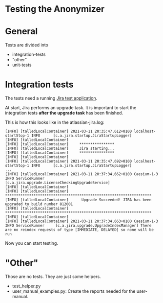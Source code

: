 Testing the Anonymizer
=

# General

Tests are divided into

* integration-tests
* "other"
* unit-tests

# Integration tests

The tests need a running
[Jira test application](https://bitbucket.org/jheger/jira-anonymizinghelper/src/master/).

At start, Jira performs an upgrade task. It is important to start the integration tests
**after the upgrade task** has been finished.

This is how this looks like in the atlassian-jira.log:

    [INFO] [talledLocalContainer] 2021-03-11 20:35:47,612+0100 localhost-startStop-1 INFO      [c.a.jira.startup.JiraStartupLogger] 
    [INFO] [talledLocalContainer]     
    [INFO] [talledLocalContainer]     ****************
    [INFO] [talledLocalContainer]     Jira starting...
    [INFO] [talledLocalContainer]     ****************
    [INFO] [talledLocalContainer]     
    [INFO] [talledLocalContainer] 2021-03-11 20:35:47,692+0100 localhost-startStop-1 INFO      [c.a.jira.startup.JiraStartupLogger]
    ...
    [INFO] [talledLocalContainer] 2021-03-11 20:37:34,662+0100 Caesium-1-3 INFO ServiceRunner     [c.a.jira.upgrade.LicenseCheckingUpgradeService] 
    [INFO] [talledLocalContainer]     
    [INFO] [talledLocalContainer]     *******************************************************************
    [INFO] [talledLocalContainer]      Upgrade Succeeded! JIRA has been upgraded to build number 812001
    [INFO] [talledLocalContainer]     *******************************************************************
    [INFO] [talledLocalContainer]     
    [INFO] [talledLocalContainer] 2021-03-11 20:37:34,663+0100 Caesium-1-3 INFO ServiceRunner     [c.a.jira.upgrade.UpgradeIndexManager] There are no reindex requests of type [IMMEDIATE, DELAYED] so none will be run

Now you can start testing.

# "Other"

Those are no tests. They are just some helpers.

* test_helper.py
* user_manual_examples.py: Create the reports needed for the user-manual.
